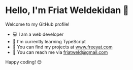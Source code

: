 # Hello, I'm Friat Weldekidan 👋

Welcome to my GitHub profile!

- 💻 I am a web developer
- 🌱 I'm currently learning TypeScript
- 📂 You can find my projects at www.freeyat.com 
- 📧 You can reach me via friatweld@gmail.com

 

Happy coding! 😊


<!--
**friatweldekidan/friatweldekidan** is a ✨ _special_ ✨ repository because its `README.md` (this file) appears on your GitHub profile.

Here are some ideas to get you started:

- 🔭 I’m currently working on ...
- 🌱 I’m currently learning ...
- 👯 I’m looking to collaborate on ...
- 🤔 I’m looking for help with ...
- 💬 Ask me about ...
- 📫 How to reach me: ...
- 😄 Pronouns: ...
- ⚡ Fun fact: ...
-->
